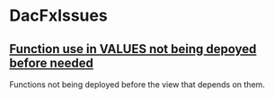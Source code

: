 # DacFxIssues

## [Function use in VALUES not being depoyed before needed](./FunctionViewOrderWithCrossApply/Readme.md)

Functions not being deployed before the view that depends on them.

